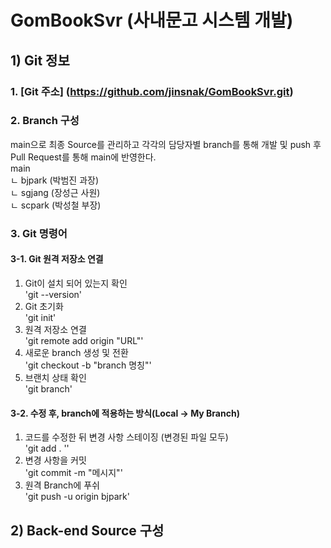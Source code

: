 # GomBookSvr (사내문고 시스템 개발)

## 1) Git 정보
### 1. **[Git 주소]** (https://github.com/jinsnak/GomBookSvr.git)
### 2. **Branch 구성**
main으로 최종 Source를 관리하고 각각의 담당자별 branch를 통해 개발 및 push 후 Pull Request를 통해 main에 반영한다.  
main  
ㄴ  bjpark (박범진 과장)  
ㄴ  sgjang (장성근 사원)  
ㄴ  scpark (박성철 부장)  
### 3. Git 명령어
#### 3-1. Git 원격 저장소 연결
1. Git이 설치 되어 있는지 확인  
'git --version' 
2. Git 초기화  
'git init'
3. 원격 저장소 연결  
'git remote add origin "URL"'
4. 새로운 branch 생성 및 전환  
'git checkout -b "branch 명칭"'
5. 브랜치 상태 확인  
'git branch'
#### 3-2. 수정 후, branch에 적용하는 방식(Local -> My Branch)
1. 코드를 수정한 뒤 변경 사항 스테이징 (변경된 파일 모두)  
'git add . ''
2. 변경 사항을 커밋  
'git commit -m "메시지"'
3. 원격 Branch에 푸쉬  
'git push -u origin bjpark'

## 2) Back-end Source 구성
